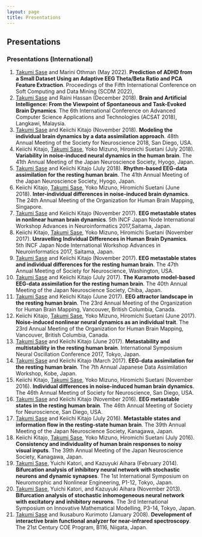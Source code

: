 ```yaml
---
layout: page
title: Presentations
---
```


## Presentations

### Presentations (International)
1. <u>Takumi Sase</u> and Marini Othman (May 2022). **Prediction of ADHD from a Small Dataset Using an Adaptive EEG Theta/Beta Ratio and PCA Feature Extraction**. Proceedings of the Fifth International Conference on Soft Computing and Data Mining (SCDM 2022),
2. <u>Takumi Sase</u> and Raini Hassan (December 2018). **Brain and Artificial Intelligence: From the Viewpoint of Spontaneous and Task-Evoked Brain Dynamics**. The 6th International Conference on Advanced Computer Science Applications and Technologies (ACSAT 2018), Langkawi, Malaysia.
3. <u>Takumi Sase</u> and Keiichi Kitajo (November 2018). **Modeling the individual brain dynamics by a data assimilation approach**. 48th Annual Meeting of the Society for Neuroscience 2018, San Diego, USA.
4. Keiichi Kitajo, <u>Takumi Sase</u>, Yoko Mizuno, Hiromichi Suetani (July 2018). **Variability in noise-induced neural dynamics in the human brain**. The 41th Annual Meeting of the Japan Neuroscience Society, Hyogo, Japan.
5. <u>Takumi Sase</u> and Keiichi Kitajo (July 2018). **Rhythm-based EEG-data assimilation for the resting human brain**. The 41th Annual Meeting of the Japan Neuroscience Society, Hyogo, Japan.
6. Keiichi Kitajo, <u>Takumi Sase</u>, Yoko Mizuno, Hiromichi Suetani (June 2018). **Inter-individual  differences in noise-induced brain dynamics**. The 24th Annual Meeting of the Organization for Human Brain Mapping, Singapore.
7. <u>Takumi Sase</u> and Keiichi Kitajo (November 2017). **EEG metastable states in nonlinear human brain dynamics**. 5th INCF Japan Node International Workshop Advances in Neuroinformatics 2017,Saitama, Japan.
8. Keiichi Kitajo, <u>Takumi Sase</u>, Yoko Mizuno, Hiromichi Suetani (November 2017). **Unravelling Individual Differences in Human Brain Dynamics**. 5th INCF Japan Node International Workshop Advances in Neuroinformatics 2017, Saitama, Japan.
9. <u>Takumi Sase</u> and Keiichi Kitajo (November 2017). **EEG metastable states and individual differences for the resting human brain**. The 47th Annual Meeting of Society for Neuroscience, Washington, USA.
10. <u>Takumi Sase</u> and Keiichi Kitajo (July 2017). **The Kuramoto model-based EEG-data assimilation for the resting human brain**. The 40th Annual Meeting of the Japan Neuroscience Society, Chiba, Japan.
11. <u>Takumi Sase</u> and Keiichi Kitajo (June 2017). **EEG attractor landscape in the resting human brain**. The 23rd Annual Meeting of the Organization for Human Brain Mapping, Vancouver, British Columbia, Canada.
12. Keiichi Kitajo, <u>Takumi Sase</u>, Yoko Mizuno, Hiromichi Suetani (June 2017). **Noise-induced nonlinear neural dynamics as an individual trait**. The 23rd Annual Meeting of the Organization for Human Brain Mapping, Vancouver, British Columbia, Canada.
13. <u>Takumi Sase</u> and Keiichi Kitajo (June 2017). **Metastability and multistability in the resting human brain**. International Symposium Neural Oscillation Conference 2017, Tokyo, Japan.
14. <u>Takumi Sase</u> and Keiichi Kitajo (March 2017). **EEG-data assimilation for the resting human brain**. The 7th Annual Japanese Data Assimilation Workshop, Kobe, Japan.
15. Keiichi Kitajo, <u>Takumi Sase</u>, Yoko Mizuno, Hiromichi Suetani (November 2016). **Individual differences in noise-induced human brain dynamics**. The 46th Annual Meeting of Society for Neuroscience, San Diego, USA.
16. <u>Takumi Sase</u> and Keiichi Kitajo (November 2016). **EEG metastable states in the resting human brain**. The 46th Annual Meeting of Society for Neuroscience, San Diego, USA.
17. <u>Takumi Sase</u> and Keiichi Kitajo (July 2016). **Metastable states and information flow in the resting-state human brain**. The 39th Annual Meeting of the Japan Neuroscience Society, Kanagawa, Japan.
18. Keiichi Kitajo, <u>Takumi Sase</u>, Yoko Mizuno, Hiromichi Suetani (July 2016). **Consistency and  individuality of human brain responses to noisy visual inputs**. The 39th Annual Meeting of the Japan Neuroscience Society, Kanagawa, Japan.
19. <u>Takumi Sase</u>, Yuichi Katori, and Kazuyuki Aihara (February 2014). **Bifurcation analysis of inhibitory neural network with stochastic neurons and dynamic synapses**. The 1st International Symposium on Neuromorphic and Nonlinear Engineering, P1-12, Tokyo, Japan.
20. <u>Takumi Sase</u>, Yuichi Katori, and Kazuyuki Aihara (November 2013). **Bifurcation analysis of stochastic inhomogeneous neural network with excitatory and inhibitory neurons**. The 3rd International Symposium on Innovative Mathematical Modelling, P3-14, Tokyo, Japan.
21. <u>Takumi Sase</u> and Ikusaburo Kurimoto (January 2008). **Development of interactive brain functional analyzer for near-infrared spectroscopy**. The 21st Century COE Program, B116, Niigata, Japan.
